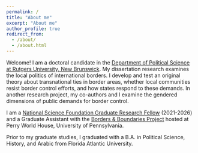```yaml
---
permalink: /
title: "About me"
excerpt: "About me"
author_profile: true
redirect_from: 
  - /about/
  - /about.html
---
```


Welcome! I am a doctoral candidate in the [Department of Political Science at Rutgers University, New Brunswick](https://polisci.rutgers.edu/). My dissertation research examines the local politics of international borders. I develop and test an original theory about transnational ties in border areas, whether local communities resist border control efforts, and how states respond to these demands. In another research project, my co-authors and I examine the gendered dimensions of public demands for border control. 

I am a [National Science Foundation Graduate Research Fellow](https://www.nsfgrfp.org/) (2021-2026) and a Graduate Assistant with the [Borders & Boundaries Project](https://global.upenn.edu/perryworldhouse/borders-and-boundaries-project) hosted at Perry World House, University of Pennsylvania.

Prior to my graduate studies, I graduated with a B.A. in Political Science, History, and Arabic from Florida Atlantic University.

